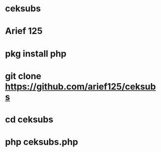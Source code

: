 # ceksubs
# Arief 125

# pkg install php
# git clone https://github.com/arief125/ceksubs
# cd ceksubs
# php ceksubs.php <URL YOUTUBE>
